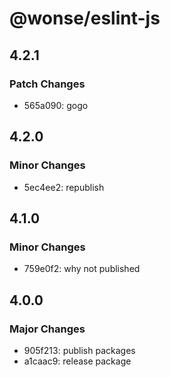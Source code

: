 # @wonse/eslint-js

## 4.2.1

### Patch Changes

- 565a090: gogo

## 4.2.0

### Minor Changes

- 5ec4ee2: republish

## 4.1.0

### Minor Changes

- 759e0f2: why not published

## 4.0.0

### Major Changes

- 905f213: publish packages
- a1caac9: release package
